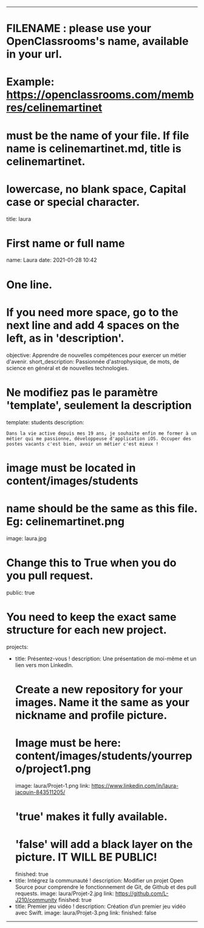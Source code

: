 ---

# FILENAME : please use your OpenClassrooms's name, available in your url.
# Example: https://openclassrooms.com/membres/celinemartinet
# must be the name of your file. If file name is celinemartinet.md, title is celinemartinet.
# lowercase, no blank space, Capital case or special character.
title: laura

# First name or full name
name: Laura
date: 2021-01-28 10:42

# One line.
# If you need more space, go to the next line and add 4 spaces on the left, as in 'description'.
objective: Apprendre de nouvelles compétences pour exercer un métier d'avenir.
short_description: Passionnée d'astrophysique, de mots, de science en général et de nouvelles technologies.

# Ne modifiez pas le paramètre 'template', seulement la description
template: students
description:

    Dans la vie active depuis mes 19 ans, je souhaite enfin me former à un métier qui me passionne, développeuse d'application iOS. Occuper des postes vacants c'est bien, avoir un métier c'est mieux !

      

# image must be located in content/images/students
# name should be the same as this file. Eg: celinemartinet.png
image: laura.jpg

# Change this to True when you do you pull request.
public: true

# You need to keep the exact same structure for each new project.
projects:
  - title: Présentez-vous !
    description: Une présentation de moi-même et un lien vers mon LinkedIn.
    # Create a new repository for your images. Name it the same as your nickname and profile picture.
    # Image must be here: content/images/students/yourrepo/project1.png
    image: laura/Projet-1.png
    link: https://www.linkedin.com/in/laura-jacquin-843511205/
    # 'true' makes it fully available.
    # 'false' will add a black layer on the picture. IT WILL BE PUBLIC!
    finished: true
  - title: Intégrez la communauté !
    description: Modifier un projet Open Source pour comprendre le fonctionnement de Git, de Github et des pull requests. 
    image: laura/Projet-2.jpg
    link: https://github.com/L-J210/community
    finished: true
  - title: Premier jeu vidéo !
    description: Création d’un premier jeu vidéo avec Swift.
    image: laura/Projet-3.png
    link: 
    finished: false
---